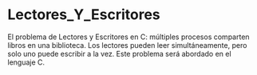 # Lectores_Y_Escritores
El problema de Lectores y Escritores en C: múltiples procesos comparten libros en una biblioteca. Los lectores pueden leer simultáneamente, pero solo uno puede escribir a la vez. Este problema será abordado en el lenguaje C.
